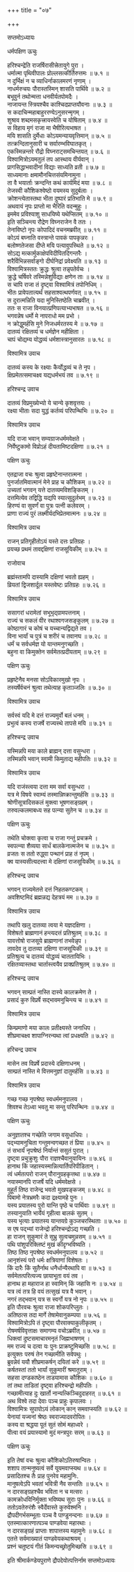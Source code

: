 +++
title = "०७"

+++

सप्तमोऽध्यायः  

धर्मपक्षिण ऊचुः  

हरिश्चन्द्रेति राजर्षिरासीत्त्रेतायुगे पुरा  ।  
धर्मात्मा पृथिवीपालः प्रोल्लसत्कीर्तिरुत्तमः  ॥ ७.१ ॥  
न दुर्भिक्षं न च व्याधिर्नाकालमरणं नृणाम्  ।  
नाधर्मरुचयः पौरास्तस्मिन् शासति पार्थिवे  ॥ ७.२ ॥  
बभूवुर्न तथोन्मत्ता धनवीर्यतपोमदैः  ।  
नाजायन्त स्त्रियश्चैव काश्चिदप्राप्तयौवनाः  ॥ ७.३ ॥  
स कदाचिन्महाबाहुररण्येऽनुसरन्मृगम्  ।  
शुश्राव शब्दमसकृत्त्रायस्वेति च योषिताम्  ॥ ७.४ ॥  
स विहाय मृगं राजा मा भैषीरित्यभाषत  ।  
मयि शासति दुर्मेधाः कोऽयमन्यायवृत्तिमान्  ॥ ७.५ ॥  
तत्क्रन्दितानुसारी च सर्वारम्भविघातकृत् ।  
एकस्मिन्नन्तरे रौद्रो विघ्नराट्समचिन्तयत् ॥ ७.६ ॥  
विश्वामित्रोऽयमतुलं तप आस्थाय वीर्यवान्  ।  
प्रागसिद्धाभवादीनां विद्याः साध्यति व्रती  ॥ ७.७ ॥  
साध्यमानाः क्षमामौनचित्तसंयमिनामुना  ।  
ता वै भयार्ताः क्रन्दन्ति कथं कार्यमिदं मया  ॥ ७.८ ॥  
तेजस्वी कौशिकश्वेष्ठो वयमस्य सुदुर्बलाः  ।  
क्रोशन्त्येतास्तथा भीता दुष्पारं प्रतिभाति मे  ॥ ७.९ ॥  
अथवायं नृपः प्राप्तो मा भैरिति वदन्मुहुः  ।  
इममेव प्रविश्याशु साधयिष्ये यथेप्सितम्  ॥ ७.१० ॥  
इति सञ्चिन्त्य रौद्रेण विघ्नराजेन वै ततः  ।  
तेनाविष्टो नृपः कोपादिदं वचनमब्रवीत् ॥ ७.११ ॥  
कोऽयं बघ्नाति वस्त्रान्ते पावकं पापकृन्नरः  ।  
बलोष्णतेजसा दीप्ते मयि पत्यावुपस्थिते  ॥ ७.१२ ॥  
सोऽद्य मत्कार्मुकाक्षेपविदीपितदिगन्तरैः  ।  
शरैर्विभिन्नसर्वाङ्गो दीर्घनिद्रां प्रवेक्ष्यति  ॥ ७.१३ ॥  
विश्वामित्रस्ततः क्रुद्धः श्रुत्वा तन्नृपतेर्वचः  ।  
क्रुद्धे चर्षिवरे तस्मिन्नेशुर्विद्याः क्षणेन ताः  ॥ ७.१४ ॥  
स चापि राजा तं दृष्ट्वा विश्वामित्रं तपोनिधिम्  ।  
भीतः प्रावेपतात्यर्थं सहसाश्वत्थपर्णवत् ॥ ७.१५ ॥  
स दुरात्मन्निति यदा मुनिस्तिष्ठेति चाब्रवीत् ।  
ततः स राजा विनयात्प्रणिपत्याभ्यभाषत  ॥ ७.१६ ॥  
भगवन्नेष धर्मो मे नापराधो मम प्रभो  ।  
न क्रोद्धुमर्हसि मुने निजधर्मरतस्य मे  ॥ ७.१७ ॥  
दातव्यं रक्षितव्यं च धर्मज्ञेन महीक्षिता  ।  
चापं चोद्यम्य योद्धव्यं धर्मशास्त्रानुसारतः  ॥ ७.१८ ॥  

विश्वामित्र उवाच  

दातव्यं कस्य के रक्ष्याः कैर्योद्धव्यं च ते नृप  ।  
क्षिप्रमेतत्समाचक्ष्व यद्यधर्मभयं तव  ॥ ७.१९ ॥  

हरिश्चन्द्र उवाच  

दातव्यं विप्रमुख्येभ्यो ये चान्ये कृशवृत्तयः  ।  
रक्ष्या भीताः सदा युद्धं कर्तव्यं परिपन्थिभिः  ॥ ७.२० ॥  

विश्वामित्र उवाच  

यदि राजा भवान् सम्यग्राजधर्ममवेक्षते  ।  
निर्वेष्टुकामो विप्रोऽहं दीयतामिष्टदक्षिणा  ॥ ७.२१ ॥  

पक्षिण ऊचुः  

एतद्राजा वचः श्रुत्वा प्रहृष्टेनान्तरात्मना  ।  
पुनर्जातमिवात्मानं मेने प्राह च कौशिकम्  ॥ ७.२२ ॥  
उच्यतां भगवन् यत्ते दातव्यमविशङ्कितम्  ।  
दत्तमित्येव तद्विद्धि यद्यपि स्यात्सुदुर्लभम्  ॥ ७.२३ ॥  
हिरण्यं वा सुवर्णं वा पुत्रः पत्नी कलेवरम्  ।  
प्राणा राज्यं पुरं लक्ष्मीर्यदभिप्रेतमात्मनः  ॥ ७.२४ ॥  

विश्वामित्र उवाच  

राजन् प्रतिगृहीतोऽयं यस्ते दत्तः प्रतिग्रहः  ।  
प्रयच्छ प्रथमं तावद्दक्षिणां राजसूयिकीम्  ॥ ७.२५ ॥  

राजोवाच  

ब्रह्मंस्तामपि दास्यामि दक्षिणां भवतो ह्यहम्  ।  
व्रियतां द्विजशार्दूल यस्तवेष्टः प्रतिग्रहः  ॥ ७.२६ ॥  

विश्वामित्र उवाच  

ससागरां धरामेतां सभूभृद्ग्रामपत्तनाम्  ।  
राज्यं च सकलं वीर रथाश्वगजसङ्कुलम्  ॥ ७.२७ ॥  
कोष्ठागारं च कोषं च यच्चान्यद्विद्यते तव  ।  
विना भार्यां च पुत्रं च शरीरं च तवानघ  ॥ ७.२८ ॥  
धर्मं च सर्वधर्मज्ञ यो यान्तमनुगच्छति  ।  
बहुना वा किमुक्तेन सर्वमेतत्प्रदीयताम्  ॥ ७.२९ ॥  

पक्षिण ऊचुः  

प्रहृष्टेनैव मनसा सोऽविकारमुखो नृपः  ।  
तस्यर्षेर्वचनं श्रुत्वा तथेत्याह कृताञ्जलिः  ॥ ७.३० ॥  

विश्वामित्र उवाच  

सर्वस्वं यदि मे दत्तं राज्यमुर्वो बलं धनम्  ।  
प्रभुत्वं कस्य राजर्षे राज्यस्थे तापसे मयि  ॥ ७.३१ ॥  

हरिश्चन्द्र उवाच  

यस्मिन्नपि मया काले ब्राह्मन् दत्ता वसुन्धरा  ।  
तस्मिन्नपि भवान् स्वामी किमुताद्य महीपतिः  ॥ ७.३२ ॥  

विश्वामित्र उवाच  

यदि राजंस्त्वया दत्ता मम सर्वा वसुन्धरा  ।  
यत्र मे विषये स्वाम्यं तस्मान्निष्क्रान्तुमर्हसि  ॥ ७.३३ ॥  
श्रोणीसूत्रादिसकलं मुक्त्वा भूषणसङ्ग्रहम्  ।  
तरुवल्कलमाबध्य सह पत्न्या सुतेन च  ॥ ७.३४ ॥  

पक्षिण ऊचुः  

तथेति चोक्त्वा कृत्वा च राजा गन्तुं प्रचक्रमे  ।  
स्वपत्न्या शैव्यया सार्धं बालकेनात्मजेन च  ॥ ७.३५ ॥  
व्रजतः स ततो रुद्ध्वा पन्थानं प्राह तं नृपम्  ।  
क्व यास्यसीत्यदत्त्वा मे दक्षिणां राजसूयिकीम्  ॥ ७.३६ ॥  

हरिश्चन्द्र उवाच  

भगवन् राज्यमेतत्ते दत्तं निहतकण्टकम्  ।  
अवशिष्टमिदं ब्रह्मन्नद्य देहत्रयं मम  ॥ ७.३७ ॥  

विश्वामित्र उवाच  

तथापि खलु दातव्या त्वया मे यज्ञदक्षिणा  ।  
विशेषतो ब्राह्मणानं हन्त्यदत्तं प्रतिश्रुतम्  ॥ ७.३८ ॥  
यावत्तोषो राजसूये ब्राह्मणानां तभवेन्नृप  ।  
तावदेव तु दातव्या दक्षिणा राजसूयिकी  ॥ ७.३९ ॥  
प्रतिश्रुत्य च दातव्यं योद्धव्यं चाततायिभिः  ।  
रक्षितव्यास्तथा चार्तास्त्वयैव प्राक्प्रतिश्रुतम्  ॥ ७.४० ॥  

हरिश्चन्द्र उवाच  

भगवन् साम्प्रतं नास्ति दास्ये कालक्रमेण ते  ।  
प्रसादं कुरु विप्रर्षे सद्भावमनुचिन्त्य च  ॥ ७.४१ ॥  

विश्वामित्र उवाच  

किम्प्रमाणो मया कालः प्रतीक्ष्यस्ते जनाधिप  ।  
शीघ्रमाचक्ष्व शापाग्निरन्यथा त्वां प्रधक्ष्यति  ॥ ७.४२ ॥  

हरिचन्द्र उवाच  

मासेन तव विप्रर्षे प्रदास्ये दक्षिणाधनम्  ।  
साम्प्रतं नास्ति मे वित्तमनुज्ञां दातुमर्हसि  ॥ ७.४३ ॥  

विश्वामित्र उवाच  

गच्छ गच्छ नृपश्रेष्ठ स्वधर्ममनुपालय  ।  
शिवश्च तेऽध्वा भवतु मा सन्तु परिपन्थिनः  ॥ ७.४४ ॥  

पक्षिण ऊचुः  

अनुज्ञातश्च गच्छेति जगाम वसुधाधिपः  ।  
पद्भ्यामनुचिता गन्तुमन्वगच्छत तं प्रिया  ॥ ७.४५ ॥  
तं सभार्यं नृपश्रेष्ठं निर्यान्तं ससुतं पुरात् ।  
दृष्ट्वा प्रचुक्रुशुः पौरा राज्ञश्चैवानुयायिनः  ॥ ७.४६ ॥  
हानाथ किं जहास्यस्मान्नित्यार्तिपरिपीडितान्  ।  
त्वं धर्मतत्परो राजन् पौरानुग्रहकृत्तथा  ॥ ७.४७ ॥  
नयास्मानपि राजर्षे यदि धर्ममवेक्षसे  ।  
मुहूर्तं तिष्ठ राजेन्द्र भवतो मुखपङ्कजम्  ॥ ७.४८ ॥  
पिबामो नेत्रभ्रमरैः कदा द्रक्ष्यामहे पुनः  ।  
यस्य प्रयातस्य पुरो यान्ति पृष्ठे च पार्थिवाः  ॥ ७.४९ ॥  
तस्यानुयाति भार्येयं गृहीत्वा बालकं सुतम्  ।  
यस्य भृत्याः प्रयातस्य यान्तयग्रे कुञ्जचरस्थिताः  ॥ ७.५० ॥  
स एष पद्भ्यां राजेन्द्रो हरिश्चन्द्रोऽद्य गच्छति  ।  
हा राजन् सुकुमारं ते सुभ्रु सुत्वचमुन्नसम्  ॥ ७.५१ ॥  
पथि पांशुपरिक्लिष्टं मुखं कीदृग्भविष्यति  ।  
तिष्ठ तिष्ठ नृपश्रेष्ठ स्वधर्ममनुपालय  ॥ ७.५२ ॥  
आनृशंस्यं परो धर्मः क्षत्रियाणां विशेषतः  ।  
किं दारैः किं सुतैर्नाथ धनैर्धान्यैरथापि वा  ॥ ७.५३ ॥  
सर्वमेतत्परित्यज्य छायाभूता वयं तव  ।  
हानाथ हा महाराज हा स्वामिन् किं जहासि नः  ॥ ७.५४ ॥  
यत्र त्वं तत्र हि वयं तत्सुखं यत्र वै भवान्  ।  
नगरं तद्भवान् यत्र स स्वर्गो यत्र नो नृपः  ॥ ७.५५ ॥  
इति पौरवचः श्रुत्वा राजा शोकपरिप्लुतः  ।  
अतिष्ठत्स तदा मार्गे तेषामेवानुकम्पया  ॥ ७.५६ ॥  
विश्वामित्रोऽपि तं दृष्ट्वा पौरवाक्याकुलीकृतम्  ।  
रोषमर्षविवृत्ताक्षः समागम्य वचोऽब्रवीत् ॥ ७.५७ ॥  
धिक्त्वां दुष्टसमाचारमनृतं जिह्मभाषणम्  ।  
मम राज्यं च दत्वा यः पुनः प्राक्रष्टुमिच्छसि  ॥ ७.५८ ॥  
इत्युक्तः परुषं तेन गच्छामीति सवेपथुः  ।  
ब्रुवन्नेवं ययौ शीघ्रमाकर्षन् दयितां करे  ॥ ७.५९ ॥  
कर्षतस्तां ततो भार्यां सुकुमारीं श्रमातुराम्  ।  
सहसा दण्डकाष्ठेन ताडयामास कौशिकः  ॥ ७.६० ॥  
तां तथा ताडितां दृष्ट्वा हरिश्चन्द्रो महीपतिः  ।  
गच्छामीत्याह दुः खार्तो नान्यत्किञ्चिदुदाहरत् ॥ ७.६१ ॥  
अथ विश्वे तदा देवाः पञ्च प्राहुः कृपालवः  ।  
विश्वामित्रः सुपापोऽयं लोकान् कान् समवाप्स्यति  ॥ ७.६२ ॥  
येनायां यज्वनां श्रेष्ठः स्वराज्यादवरोपितः  ।  
कस्य वा श्रद्धया पूतं सुतं सोमं महाध्वरे  ।  
पीत्वा वयं प्रयास्यामो मुदं मन्त्रपुरः सरम्  ॥ ७.६३ ॥  

पक्षिण ऊचुः  

इति तेषां वचः श्रुत्वा कौशिकोऽतिरुषान्वितः  ।  
शशाप तान्मनुष्यत्वं सर्वे यूयमवाप्स्यथ  ॥ ७.६४ ॥  
प्रसादितश्च तैः प्राह पुनरेव महामुनिः.  
मानुषत्वेऽपि भवतां भवित्री नैव सन्ततिः  ॥ ७.६५ ॥  
न दारसङ्ग्रहश्चैव भविता न च मत्सरः  ।  
कामक्रोधविनिर्मुक्ता भविष्यथ सुराः पुनः  ॥ ७.६६ ॥  
ततोऽवतेरुरंशैः स्वैर्देवास्ते कुरुवेश्मनि  ।  
द्रौपदीगर्भसम्भूताः पञ्च वै पाण्डुनन्दनाः  ॥ ७.६७ ॥  
एतस्मात्कारणात्पञ्च पाण्डवेया महारथाः  ।  
न दारसङ्ग्रहं प्राप्ताः शापात्तस्य महामुनेः  ॥ ७.६८ ॥  
एतत्ते सर्वमाख्यातं पाण्डवेयकथाश्रयम्  ।  
प्रश्नं चतुष्टयं गीतं किमन्यच्छ्रोतुमिच्छसि  ॥ ७.६९ ॥  

इति श्रीमार्कण्डेयपुराणे द्रौपदेयोत्पत्तिर्नाम सप्तमोऽध्यायः  
